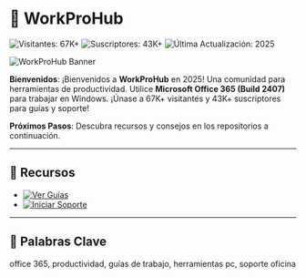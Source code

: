 # 💼 WorkProHub

![Visitantes: 67K+](https://img.shields.io/badge/Visitantes-67K+-ff9f43) ![Suscriptores: 43K+](https://img.shields.io/badge/Suscriptores-43K+-6ab04c) ![Última Actualización: 2025](https://img.shields.io/badge/Última_Actualización-2025-3498db)

![WorkProHub Banner](https://i.ytimg.com/vi/pvK1f_g6ENw/maxresdefault.jpg)

**Bienvenidos**: ¡Bienvenidos a **WorkProHub** en 2025! Una comunidad para herramientas de productividad. Utilice **Microsoft Office 365 (Build 2407)** para trabajar en Windows. ¡Únase a 67K+ visitantes y 43K+ suscriptores para guías y soporte!

**Próximos Pasos**: Descubra recursos y consejos en los repositorios a continuación.

---

## 📖 Recursos

- [![Ver Guías](https://img.shields.io/badge/Ver_Guías-AHORA-00cc00?style=rounded&labelColor=1a1a1a)](https://github.com/WorkProHub/Centro-de-productividad-de-Office-365)
- [![Iniciar Soporte](https://img.shields.io/badge/Iniciar_Soporte-AHORA-00cc00?style=rounded&labelColor=1a1a1a)](https://github.com/WorkProHub/.github)

---

## 🔎 Palabras Clave

office 365, productividad, guías de trabajo, herramientas pc, soporte oficina
